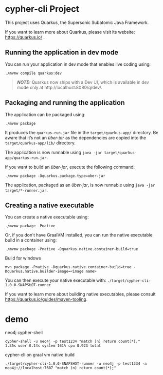 # cypher-cli Project

This project uses Quarkus, the Supersonic Subatomic Java Framework.

If you want to learn more about Quarkus, please visit its website: https://quarkus.io/ .

## Running the application in dev mode

You can run your application in dev mode that enables live coding using:
```shell script
./mvnw compile quarkus:dev
```

> **_NOTE:_**  Quarkus now ships with a Dev UI, which is available in dev mode only at http://localhost:8080/q/dev/.

## Packaging and running the application

The application can be packaged using:
```shell script
./mvnw package
```
It produces the `quarkus-run.jar` file in the `target/quarkus-app/` directory.
Be aware that it’s not an _über-jar_ as the dependencies are copied into the `target/quarkus-app/lib/` directory.

The application is now runnable using `java -jar target/quarkus-app/quarkus-run.jar`.

If you want to build an _über-jar_, execute the following command:
```shell script
./mvnw package -Dquarkus.package.type=uber-jar
```

The application, packaged as an _über-jar_, is now runnable using `java -jar target/*-runner.jar`.

## Creating a native executable

You can create a native executable using: 
```shell script
./mvnw package -Pnative
```

Or, if you don't have GraalVM installed, you can run the native executable build in a container using: 
```shell script
./mvnw package -Pnative -Dquarkus.native.container-build=true
```

Build for windows
```shell script
mvn package -Pnative -Dquarkus.native.container-build=true -Dquarkus.native.builder-image=<image name>
```

You can then execute your native executable with: `./target/cypher-cli-1.0.0-SNAPSHOT-runner`

If you want to learn more about building native executables, please consult https://quarkus.io/guides/maven-tooling.


# demo

neo4j cypher-shell
```
cypher-shell -u neo4j -p test1234 "match (n) return count(*);"  
1.35s user 0.14s system 161% cpu 0.923 total
```

cypher-cli on graal vm native build
```
./target/cypher-cli-1.0.0-SNAPSHOT-runner -u neo4j -p test1234 -a neo4j://localhost:7687 "match (n) return count(*);"  
```

